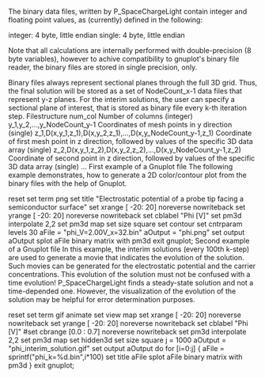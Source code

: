 The binary data files, written by P_SpaceChargeLight contain integer and floating point values, as (currently) defined in the following:

integer: 4 byte, little endian
single: 4 byte, little endian

Note that all calculations are internally performed with double-precision (8 byte variables), however to achive compatibility to gnuplot's binary file reader, the binary files are stored in single precision, only.

Binary files always represent sectional planes through the full 3D grid. Thus, the final solution will be stored as a set of NodeCount_x-1 data files that represent y-z planes. For the interim solutions, the user can specify a sectional plane of interest, that is stored as binary file every k-th iteration step.
Filestructure
num_col	Number of columns (integer)
y_1,y_2,...,y_NodeCount_y-1 	Coordinates of mesh points in y direction (single)
z_1,D(x,y_1,z_1),D(x,y_2,z_1),...,D(x,y_NodeCount_y-1,z_1)	Coordinate of first mesh point in z direction, followed by values of the specific 3D data array (single)
z_2,D(x,y_1,z_2),D(x,y_2,z_2),...,D(x,y_NodeCount_y-1,z_2)	Coordinate of second point in z direction, followed by values of the specific 3D data array (single)
...	
First example of a Gnuplot file
The following example demonstrates, how to generate a 2D color/contour plot from the binary files with the help of Gnuplot.

reset
set term png
set title "Electrostatic potential of a probe tip facing a semiconductor surface"
set xrange [ -20: 20] noreverse nowriteback
set yrange [ -20: 20] noreverse nowriteback
set cblabel "Phi [V]"
set pm3d interpolate 2,2
set pm3d map
set size square
set contour
set cntrparam levels 30
aFile = "phi_V=2.00V_x=32.bin"
aOutput = "phi.png"
set output aOutput
splot aFile binary matrix with pm3d
exit gnuplot;
Second example of a Gnuplot file
In this example, the interim solutions (every 100th k-step) are used to generate a movie that indicates the evolution of the solution. Such movies can be generated for the electrostatic potential and the carrier concentrations. This evolution of the solution must not be confused with a time evolution! P_SpaceChargeLight finds a steady-state solution and not a time-depended one. However, the visualization of the evolution of the solution may be helpful for error determination purposes.

reset
set term gif animate
set view map
set xrange [ -20: 20] noreverse nowriteback
set yrange [ -20: 20] noreverse nowriteback
set cblabel "Phi [V]"
#set cbrange [0.0 : 0.7] noreverse nowriteback
set pm3d interpolate 2,2
set pm3d map
set hidden3d
set size square
j = 1000
aOutput = "phi_interim_solution.gif"
set output aOutput
do for [i=0:j] {
aFile = sprintf("phi_k=%d.bin",i*100)
set title aFile
splot aFile binary matrix with pm3d
}
exit gnuplot;